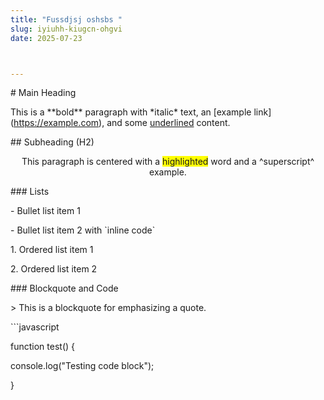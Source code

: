 ```yaml
---
title: "Fussdjsj oshsbs "
slug: iyiuhh-kiugcn-ohgvi
date: 2025-07-23



---
```

\# Main Heading

This is a \*\*bold\*\* paragraph with \*italic\* text, an \[example link\](https://example.com), and some <u>underlined</u> content.

  

\## Subheading (H2)

<p style="text-align: center;">This paragraph is centered with a <span style="background-color: #FFFF00;">highlighted</span> word and a ^superscript^ example.</p>

  

\### Lists

\- Bullet list item 1

\- Bullet list item 2 with \`inline code\`

  

1\. Ordered list item 1

2\. Ordered list item 2

  

\### Blockquote and Code

\> This is a blockquote for emphasizing a quote.

  

\`\`\`javascript

function test() {

console.log("Testing code block");

}
